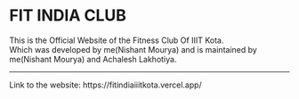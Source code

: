 # FIT INDIA CLUB
This is the Official Website of the Fitness Club Of IIIT Kota.
<br>
Which was developed by me(Nishant Mourya) and is maintained by me(Nishant Mourya) and Achalesh Lakhotiya.
<hr>
Link to the website: https://fitindiaiiitkota.vercel.app/

